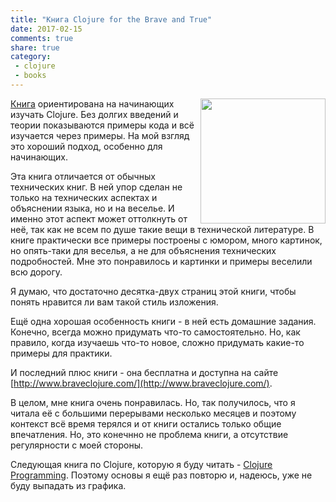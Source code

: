 ```yaml
---
title: "Книга Clojure for the Brave and True"
date: 2017-02-15
comments: true
share: true
category:
 - clojure
 - books
---
```


<img align="right" src="http://www.braveclojure.com/assets/images/home/book-cover.jpg" width="200">

[Книга](http://www.braveclojure.com/) ориентирована на начинающих изучать Clojure.
Без долгих введений и теории показываются примеры кода и всё изучается через примеры.
На мой взгляд это хороший подход, особенно для начинающих.

Эта книга отличается от обычных технических книг.
В ней упор сделан не только на технических аспектах и объяснении языка, но и на веселье.
И именно этот аспект может оттолкнуть от неё, так как не всем по душе такие вещи в технической литературе.
В книге практически все примеры построены с юмором, много картинок, но опять-таки для веселья,
а не для объяснения технических подробностей.
Мне это понравилось и картинки и примеры веселили всю дорогу.

Я думаю, что достаточно десятка-двух страниц этой книги, чтобы понять нравится ли вам такой стиль изложения.

Ещё одна хорошая особенность книги - в ней есть домашние задания.
Конечно, всегда можно придумать что-то самостоятельно.
Но, как правило, когда изучаешь что-то новое, сложно придумать какие-то примеры для практики.


И последний плюс книги - она бесплатна и доступна на сайте [http://www.braveclojure.com/](http://www.braveclojure.com/).

В целом, мне книга очень понравилась.
Но, так получилось, что я читала её с большими перерывами несколько месяцев и поэтому контекст всё время терялся и от книги остались только общие впечатления.
Но, это конечнно не проблема книги, а отсутствие регулярности с моей стороны.

Следующая книга по Clojure, которую я буду читать - [Clojure Programming](http://shop.oreilly.com/product/0636920013754.do).
Поэтому основы я ещё раз повторю и, надеюсь, уже не буду выпадать из графика.


